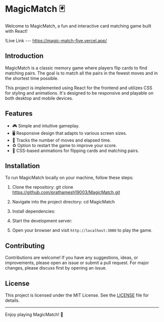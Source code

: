 # MagicMatch 🃏

Welcome to MagicMatch, a fun and interactive card matching game built with React!

!Live Link --- https://magic-match-five.vercel.app/

## Introduction

MagicMatch is a classic memory game where players flip cards to find matching pairs. The goal is to match all the pairs in the fewest moves and in the shortest time possible.

This project is implemented using React for the frontend and utilizes CSS for styling and animations. It's designed to be responsive and playable on both desktop and mobile devices.

## Features

- 🎮 Simple and intuitive gameplay.
- 🖥️ Responsive design that adapts to various screen sizes.
- 🌟 Tracks the number of moves and elapsed time.
- ♻️ Option to restart the game to improve your score.
- 🎨 CSS-based animations for flipping cards and matching pairs.

## Installation

To run MagicMatch locally on your machine, follow these steps:

1. Clone the repository:
git clone https://github.com/prathamesh19003/MagicMatch.git


2. Navigate into the project directory:
cd MagicMatch


3. Install dependencies:


4. Start the development server:


5. Open your browser and visit `http://localhost:3000` to play the game.

## Contributing

Contributions are welcome! If you have any suggestions, ideas, or improvements, please open an issue or submit a pull request. For major changes, please discuss first by opening an issue.

## License

This project is licensed under the MIT License. See the [LICENSE](LICENSE) file for details.

---

Enjoy playing MagicMatch! 🎉
